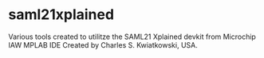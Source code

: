 # saml21xplained
Various tools created to utilitze the SAML21 Xplained devkit from Microchip IAW MPLAB IDE
Created by Charles S. Kwiatkowski, USA.
